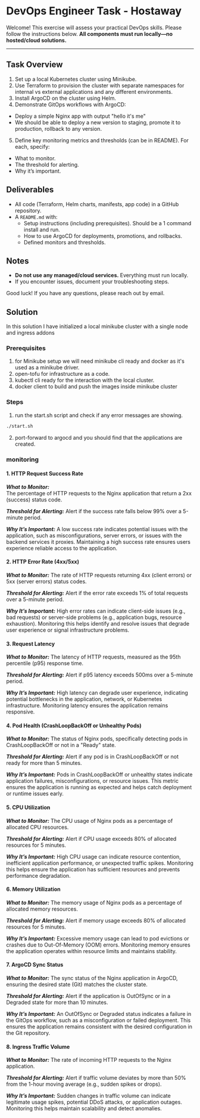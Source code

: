 # DevOps Engineer Task - Hostaway

Welcome! This exercise will assess your practical DevOps skills. Please follow the instructions below. **All components must run locally—no hosted/cloud solutions.**

---

## Task Overview

1. Set up a local Kubernetes cluster using Minikube.
2. Use Terraform to provision the cluster with separate namespaces for internal vs external applications and any different environments.
3. Install ArgoCD on the cluster using Helm.
4. Demonstrate GitOps workflows with ArgoCD:

- Deploy a simple Nginx app with output "hello it's me"
- We should be able to deploy a new version to staging, promote it to production, rollback to any version.

5. Define key monitoring metrics and thresholds (can be in README). For each, specify:

- What to monitor.
- The threshold for alerting.
- Why it’s important.

## Deliverables

- All code (Terraform, Helm charts, manifests, app code) in a GitHub repository.
- A `README.md` with:
  - Setup instructions (including prerequisites). Should be a 1 command install and run.
  - How to use ArgoCD for deployments, promotions, and rollbacks.
  - Defined monitors and thresholds.

## Notes

- **Do not use any managed/cloud services.** Everything must run locally.
- If you encounter issues, document your troubleshooting steps.

Good luck! If you have any questions, please reach out by email.

## Solution

In this solution I have initialized a local minikube cluster with a single node and ingress addons

### Prerequisites

1. for Minikube setup we will need minikube cli ready and docker as it's used as a minikube driver.
2. open-tofu for infrastructure as a code.
3. kubectl cli ready for the interaction with the local cluster.
4. docker client to build and push the images inside minikube cluster

### Steps

1. run the start.sh script and check if any error messages are showing.

```bash
./start.sh
```

2. port-forward to argocd and you should find that the applications are created.


### monitoring

#### 1. HTTP Request Success Rate
***What to Monitor:***  
The percentage of HTTP requests to the Nginx application that return a 2xx (success) status code.

***Threshold for Alerting:*** 
Alert if the success rate falls below 99% over a 5-minute period.

***Why It’s Important:*** 
A low success rate indicates potential issues with the application, such as misconfigurations, server errors, or issues with the backend services it proxies. Maintaining a high success rate ensures users experience reliable access to the application.

#### 2. HTTP Error Rate (4xx/5xx)
***What to Monitor:*** 
The rate of HTTP requests returning 4xx (client errors) or 5xx (server errors) status codes.

***Threshold for Alerting:*** 
Alert if the error rate exceeds 1% of total requests over a 5-minute period.

***Why It’s Important:***
High error rates can indicate client-side issues (e.g., bad requests) or server-side problems (e.g., application bugs, resource exhaustion). Monitoring this helps identify and resolve issues that degrade user experience or signal infrastructure problems.

#### 3. Request Latency
***What to Monitor:*** 
The latency of HTTP requests, measured as the 95th percentile (p95) response time.

***Threshold for Alerting:*** 
Alert if p95 latency exceeds 500ms over a 5-minute period.

***Why It’s Important:*** 
High latency can degrade user experience, indicating potential bottlenecks in the application, network, or Kubernetes infrastructure. Monitoring latency ensures the application remains responsive.

#### 4. Pod Health (CrashLoopBackOff or Unhealthy Pods)

***What to Monitor:*** 
The status of Nginx pods, specifically detecting pods in CrashLoopBackOff or not in a "Ready" state.

***Threshold for Alerting:***
Alert if any pod is in CrashLoopBackOff or not ready for more than 5 minutes.

***Why It’s Important:*** 
Pods in CrashLoopBackOff or unhealthy states indicate application failures, misconfigurations, or resource issues. This metric ensures the application is running as expected and helps catch deployment or runtime issues early.

#### 5. CPU Utilization

***What to Monitor:*** 
The CPU usage of Nginx pods as a percentage of allocated CPU resources.

***Threshold for Alerting:*** 
Alert if CPU usage exceeds 80% of allocated resources for 5 minutes.

***Why It’s Important:***
High CPU usage can indicate resource contention, inefficient application performance, or unexpected traffic spikes. Monitoring this helps ensure the application has sufficient resources and prevents performance degradation.

#### 6. Memory Utilization

***What to Monitor:*** 
The memory usage of Nginx pods as a percentage of allocated memory resources.

***Threshold for Alerting:*** 
Alert if memory usage exceeds 80% of allocated resources for 5 minutes.

***Why It’s Important:*** 
Excessive memory usage can lead to pod evictions or crashes due to Out-Of-Memory (OOM) errors. Monitoring memory ensures the application operates within resource limits and maintains stability.

#### 7. ArgoCD Sync Status

***What to Monitor:*** 
The sync status of the Nginx application in ArgoCD, ensuring the desired state (Git) matches the cluster state.

***Threshold for Alerting:*** 
Alert if the application is OutOfSync or in a Degraded state for more than 10 minutes.

***Why It’s Important:*** 
An OutOfSync or Degraded status indicates a failure in the GitOps workflow, such as a misconfiguration or failed deployment. This ensures the application remains consistent with the desired configuration in the Git repository.

#### 8. Ingress Traffic Volume
***What to Monitor:*** 
The rate of incoming HTTP requests to the Nginx application.

***Threshold for Alerting:*** 
Alert if traffic volume deviates by more than 50% from the 1-hour moving average (e.g., sudden spikes or drops).

***Why It’s Important:*** 
Sudden changes in traffic volume can indicate legitimate usage spikes, potential DDoS attacks, or application outages. Monitoring this helps maintain scalability and detect anomalies.


